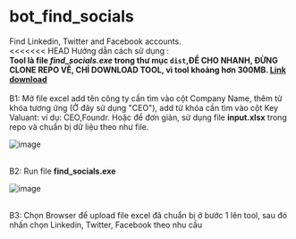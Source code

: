 # bot_find_socials
Find Linkedin, Twitter and Facebook accounts.<br>
<<<<<<< HEAD Hướng dẫn cách sử dụng :<br>
<strong>Tool là file <i>find_socials.exe</i> trong thư mục <code>dist</code>,ĐỂ CHO NHANH, ĐỪNG CLONE REPO VỀ, CHỈ DOWNLOAD TOOL, vì tool khoảng hơn 300MB. <a href="https://drive.google.com/file/d/1WF5Olthd0qimgfHVq20MRG8B7ecHAlgF/view?usp=sharing">Link download </a></strong>
<br>
<br>
B1: Mở file excel add tên công ty cần tìm vào cột Company Name, thêm từ khóa tương ứng (Ở đây sử dụng "CEO"), add từ khóa cần tìm vào cột Key Valuant: ví dụ: CEO,Foundr. Hoặc để đơn giản, sử dụng file <b>input.xlsx</b> trong repo và chuẩn bị dữ liệu theo như file. <br>

![image](https://github.com/TAHKInteractingAI/bot_find_socials/assets/79317931/f7ba4585-eb3c-4883-b097-68d5be580c57)

<br>
B2: Run file <b>find_socials.exe</b><br>

![image](https://github.com/TAHKInteractingAI/bot_find_socials/assets/79317931/43478069-de03-4bdb-bf34-b37dc6155d15)

<br>
B3: Chọn Browser để upload file excel đã chuẩn bị ở bước 1 lên tool, sau đó nhấn chọn Linkedin, Twitter, Facebook theo nhu cầu<br>
